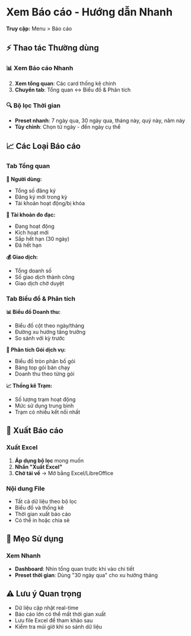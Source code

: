 # Xem Báo cáo - Hướng dẫn Nhanh

**Truy cập:** Menu > Báo cáo

## ⚡ Thao tác Thường dùng

### 📊 Xem Báo cáo Nhanh
2. **Xem tổng quan**: Các card thống kê chính
3. **Chuyển tab**: Tổng quan ↔ Biểu đồ & Phân tích

### 🔍 Bộ lọc Thời gian
- **Preset nhanh**: 7 ngày qua, 30 ngày qua, tháng này, quý này, năm này
- **Tùy chỉnh**: Chọn từ ngày - đến ngày cụ thể

## 📈 Các Loại Báo cáo

### Tab Tổng quan

**👥 Người dùng:**
- Tổng số đăng ký
- Đăng ký mới trong kỳ
- Tài khoản hoạt động/bị khóa

**📏 Tài khoản đo đạc:**
- Đang hoạt động
- Kích hoạt mới
- Sắp hết hạn (30 ngày)
- Đã hết hạn

**💰 Giao dịch:**
- Tổng doanh số
- Số giao dịch thành công
- Giao dịch chờ duyệt

### Tab Biểu đồ & Phân tích

**📊 Biểu đồ Doanh thu:**
- Biểu đồ cột theo ngày/tháng
- Đường xu hướng tăng trưởng
- So sánh với kỳ trước

**🥧 Phân tích Gói dịch vụ:**
- Biểu đồ tròn phân bố gói
- Bảng top gói bán chạy
- Doanh thu theo từng gói

**📈 Thống kê Trạm:**
- Số lượng trạm hoạt động
- Mức sử dụng trung bình
- Trạm có nhiều kết nối nhất

## 💾 Xuất Báo cáo

### Xuất Excel
1. **Áp dụng bộ lọc** mong muốn
2. **Nhấn "Xuất Excel"** 
3. **Chờ tải về** → Mở bằng Excel/LibreOffice

### Nội dung File
- Tất cả dữ liệu theo bộ lọc
- Biểu đồ và thống kê
- Thời gian xuất báo cáo
- Có thể in hoặc chia sẻ

## 🔧 Mẹo Sử dụng

### Xem Nhanh
- **Dashboard**: Nhìn tổng quan trước khi vào chi tiết
- **Preset thời gian**: Dùng "30 ngày qua" cho xu hướng tháng

## ⚠️ Lưu ý Quan trọng
- Dữ liệu cập nhật real-time
- Báo cáo lớn có thể mất thời gian xuất
- Lưu file Excel để tham khảo sau
- Kiểm tra múi giờ khi so sánh dữ liệu

